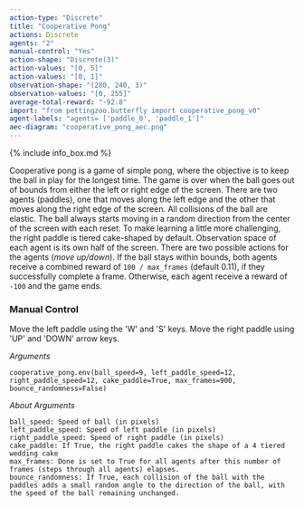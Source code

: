 ```yaml
---
action-type: "Discrete"
title: "Cooperative Pong"
actions: Discrete
agents: "2"
manual-control: "Yes"
action-shape: "Discrete(3)"
action-values: "[0, 5]"
action-values: "[0, 1]"
observation-shape: "(280, 240, 3)"
observation-values: "[0, 255]"
average-total-reward: "-92.8"
import: "from pettingzoo.butterfly import cooperative_pong_v0"
agent-labels: "agents= ['paddle_0', 'paddle_1']"
aec-diagram: "cooperative_pong_aec.png"
---
```


{% include info_box.md %}


Cooperative pong is a game of simple pong, where the objective is to keep the ball in play for the longest time. The game is over when the ball goes out of bounds from either the left or right edge of the screen. There are two agents (paddles), one that moves along the left edge and the other that moves along the right edge of the screen. All collisions of the ball are elastic. The ball always starts moving in a random direction from the center of the screen with each reset. To make learning a little more challenging, the right paddle is tiered cake-shaped by default. Observation space of each agent is its own half of the screen. There are two possible actions for the agents (_move up/down_). If the ball stays within bounds, both agents receive a combined reward of `100 / max_frames` (default 0.11), if they successfully complete a frame. Otherwise, each agent receive a reward of `-100` and the game ends.


### Manual Control

Move the left paddle using the 'W' and 'S' keys. Move the right paddle using 'UP' and 'DOWN' arrow keys.

*Arguments*

```
cooperative_pong.env(ball_speed=9, left_paddle_speed=12,
right_paddle_speed=12, cake_paddle=True, max_frames=900, bounce_randomness=False)
```

*About Arguments*

```
ball_speed: Speed of ball (in pixels)
left_paddle_speed: Speed of left paddle (in pixels)
right_paddle_speed: Speed of right paddle (in pixels)
cake_paddle: If True, the right paddle cakes the shape of a 4 tiered wedding cake
max_frames: Done is set to True for all agents after this number of frames (steps through all agents) elapses.
bounce_randomness: If True, each collision of the ball with the paddles adds a small random angle to the direction of the ball, with the speed of the ball remaining unchanged.
